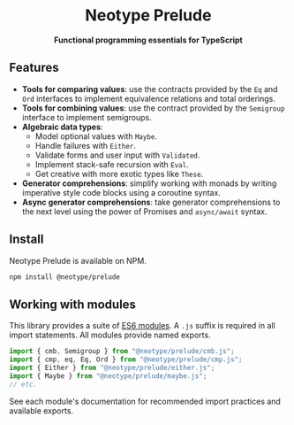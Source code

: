 <h1 align="center">Neotype Prelude</h1>

<p align="center">
    <strong>Functional programming essentials for TypeScript</strong>
</p>

## Features

-   **Tools for comparing values**: use the contracts provided by the `Eq` and
    `Ord` interfaces to implement equivalence relations and total orderings.
-   **Tools for combining values**: use the contract provided by the `Semigroup`
    interface to implement semigroups.
-   **Algebraic data types**:
    -   Model optional values with `Maybe`.
    -   Handle failures with `Either`.
    -   Validate forms and user input with `Validated`.
    -   Implement stack-safe recursion with `Eval`.
    -   Get creative with more exotic types like `These`.
-   **Generator comprehensions**: simplify working with monads by writing
    imperative style code blocks using a coroutine syntax.
-   **Async generator comprehensions**: take generator comprehensions to the
    next level using the power of Promises and `async/await` syntax.

## Install

Neotype Prelude is available on NPM.

```sh
npm install @neotype/prelude
```

## Working with modules

This library provides a suite of [ES6 modules]. A `.js` suffix is required in
all import statements. All modules provide named exports.

```ts
import { cmb, Semigroup } from "@neotype/prelude/cmb.js";
import { cmp, eq, Eq, Ord } from "@neotype/prelude/cmp.js";
import { Either } from "@neotype/prelude/either.js";
import { Maybe } from "@neotype/prelude/maybe.js";
// etc.
```

See each module's documentation for recommended import practices and available
exports.

[es6 modules]: https://exploringjs.com/es6/ch_modules.html#sec_basics-of-es6-modules
